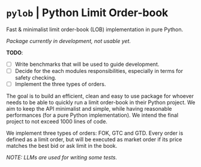 # `pylob` | Python Limit Order-book
Fast &amp; minimalist limit order-book (LOB) implementation in pure Python.

*Package currently in development, not usable yet.*

**TODO**:
- [ ] Write benchmarks that will be used to guide development.
- [ ] Decide for the each modules responsibilities, especially in terms for safety checking.
- [ ] Implement the three types of orders.

The goal is to build an efficient, clean and easy to use package for whoever needs to be able to quickly run a limit order-book in their Python project. We aim to keep the API minimalist and simple, while having reasonable performances (for a pure Python implementation). We intend the final project to not exceed 1000 lines of code. 

We implement three types of orders: FOK, GTC and GTD. Every order is defined as a limit order, but will be executed as market order if its price matches the best bid or ask limit in the book.  

*NOTE: LLMs are used for writing some tests.*
